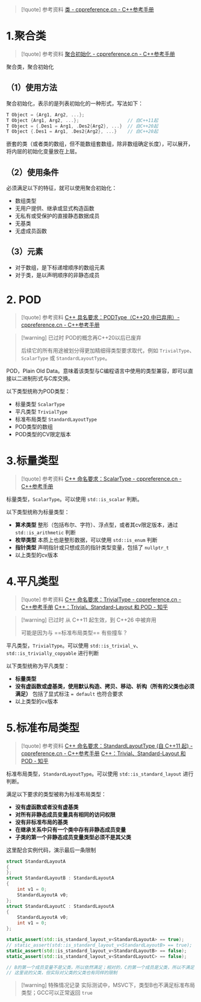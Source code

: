 
> [!quote] 参考资料
> [类 - cppreference.cn - C++参考手册](https://cppreference.cn/w/cpp/language/classes)

# 1.聚合类

> [!quote] 参考资料
> [聚合初始化 - cppreference.cn - C++参考手册](https://cppreference.cn/w/cpp/language/aggregate_initialization)

聚合类，聚合初始化

## （1）使用方法

聚合初始化，表示的是列表初始化的一种形式，写法如下：

```cpp
T Object = {Arg1, Arg2, ...};
T Object {Arg1, Arg2, ...};                  // 自C++11起
T Object = {.Des1 = Arg1, .Des2{Arg2}, ...}  // 自C++20起
T Object {.Des1 = Arg1, .Des2{Arg2}, ...}    // 自C++20起
```

嵌套的类（或者类的数组，但不能数组套数组，除非数组确定长度），可以展开，将内层的初始化变量放在上层。

## （2）使用条件

必须满足以下的特征，就可以使用聚合初始化：

- 数组类型
- 无用户提供、继承或显式构造函数
- 无私有或受保护的直接静态数据成员
- 无基类
- 无虚成员函数

## （3）元素

- 对于数组，是下标递增顺序的数组元素
- 对于类，是以声明顺序的非静态成员

# 2. POD

> [!quote] 参考资料
> [C++ 具名要求：PODType（C++20 中已弃用）- cppreference.cn - C++参考手册](https://cppreference.cn/w/cpp/named_req/PODType)

> [!warning] 已过时
> POD的概念再C++20以后已废弃
> 
> 后续它的所有用途被划分得更加精细得类型要求取代，例如 `TrivialType`、`ScalarType` 或 `StandardLayoutType`。

POD，Plain Old Data。意味着该类型与C编程语言中使用的类型兼容，即可以直接以二进制形式与C库交换。

以下类型统称为POD类型：
- 标量类型 `ScalarType`
- 平凡类型 `TrivialType`
- 标准布局类型 `StandardLayoutType`
- POD类型的数组
- POD类型的CV限定版本

# 3.标量类型

> [!quote] 参考资料
> [C++ 命名要求：ScalarType - cppreference.cn - C++参考手册](https://cppreference.cn/w/cpp/named_req/ScalarType)

标量类型，`ScalarType`。可以使用 `std::is_scalar` 判断。

以下类型统称为标量类型：

- **算术类型** 整形（包括布尔、字符）、浮点型，或者其cv限定版本，通过 `std::is_arithmetic` 判断
- **枚举类型** 本质上也是整形数据，可以使用 `std::is_enum` 判断
- **指针类型** 声明指针或只想成员的指针类型变量，包括了 `nullptr_t`
- 以上类型的cv版本

# 4.平凡类型

> [!quote] 参考资料
> [C++ 命名要求：TrivialType - cppreference.cn - C++参考手册](https://cppreference.cn/w/cpp/named_req/TrivialType)
> [C++：Trivial、Standard-Layout 和 POD - 知乎](https://zhuanlan.zhihu.com/p/479755982)

> [!warning] 已过时
> 从 C++11 起生效，到 C++26 中被弃用
> 
> 可能是因为与 ==标准布局类型== 有些撞车？

平凡类型，`TrivialType`。可以使用 `std::is_trivial_v`、`std::is_trivially_copyable` 进行判断

以下类型统称为平凡类型：

 - **标量类型**
 - **没有虚函数或虚基类，使用默认构造、拷贝、移动、析构（所有的父类也必须满足）** 包括了显式标注 `= default` 也符合要求
 - 以上类型的cv版本

# 5.标准布局类型

> [!quote] 参考资料
> [C++ 命名要求：StandardLayoutType (自 C++11 起) - cppreference.cn - C++参考手册](https://cppreference.cn/w/cpp/named_req/StandardLayoutType)
> [C++：Trivial、Standard-Layout 和 POD - 知乎](https://zhuanlan.zhihu.com/p/479755982)

标准布局类型，`StandardLayoutType`。可以使用 `std::is_standard_layout` 进行判断。

满足以下要求的类型被称为标准布局类型：

- **没有虚函数或者没有虚基类**
- **对所有非静态成员变量具有相同的访问权限**
- **没有非标准布局的基类**
- **在继承关系中只有一个类中存有非静态成员变量**
- **子类的第一个非静态成员变量类型必须不是其父类**

这里配合实例代码，演示最后一条限制

```cpp
struct StandardLayoutA
{
};
struct StandardLayoutB : StandardLayoutA
{
	int v1 = 0;
	StandardLayoutA v0;
};
struct StandardLayoutC : StandardLayoutA
{
	StandardLayoutA v0;
	int v1 = 0;
};

static_assert(std::is_standard_layout_v<StandardLayoutA> == true);
// static_assert(std::is_standard_layout_v<StandardLayoutB> == true);
static_assert(std::is_standard_layout_v<StandardLayoutB> == false);
static_assert(std::is_standard_layout_v<StandardLayoutC> == false);

// B的第一个成员变量不是父类，所以依然满足；相对的，C的第一个成员是父类，所以不满足
// 这里说的父类，但实际对父类的父类也有同样的限制
```

> [!warning] 特殊情况记录
> 实际测试中，MSVC下，类型B也不满足标准布局类型；GCC可以正常返回 `true`
